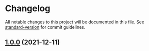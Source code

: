 # Changelog

All notable changes to this project will be documented in this file. See [standard-version](https://github.com/conventional-changelog/standard-version) for commit guidelines.

## [1.0.0](https://github.com/innovation-hub-bergisches-rheinland/prox-professor-profile-service/compare/v0.2.1...v1.0.0) (2021-12-11)
